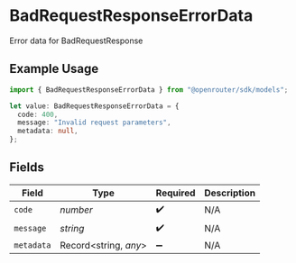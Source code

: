# BadRequestResponseErrorData

Error data for BadRequestResponse

## Example Usage

```typescript
import { BadRequestResponseErrorData } from "@openrouter/sdk/models";

let value: BadRequestResponseErrorData = {
  code: 400,
  message: "Invalid request parameters",
  metadata: null,
};
```

## Fields

| Field                 | Type                  | Required              | Description           |
| --------------------- | --------------------- | --------------------- | --------------------- |
| `code`                | *number*              | :heavy_check_mark:    | N/A                   |
| `message`             | *string*              | :heavy_check_mark:    | N/A                   |
| `metadata`            | Record<string, *any*> | :heavy_minus_sign:    | N/A                   |
